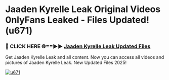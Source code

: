 # Jaaden Kyrelle Leak Original Videos 0nlyFans Leaked - Files Updated! (u671)

<h3>🔴 CLICK HERE 🌐==►► <a href="https://tinyurl.com/2wckxsce" rel="nofollow">Jaaden Kyrelle Leak Updated Files</a></h3>

Get Jaaden Kyrelle Leak and all content. Now you can access all videos and pictures of Jaaden Kyrelle Leak. New Updated Files 2025!

[![u671](https://i.imgur.com/AFduVYN.gif)](https://tinyurl.com/2wckxsce)
